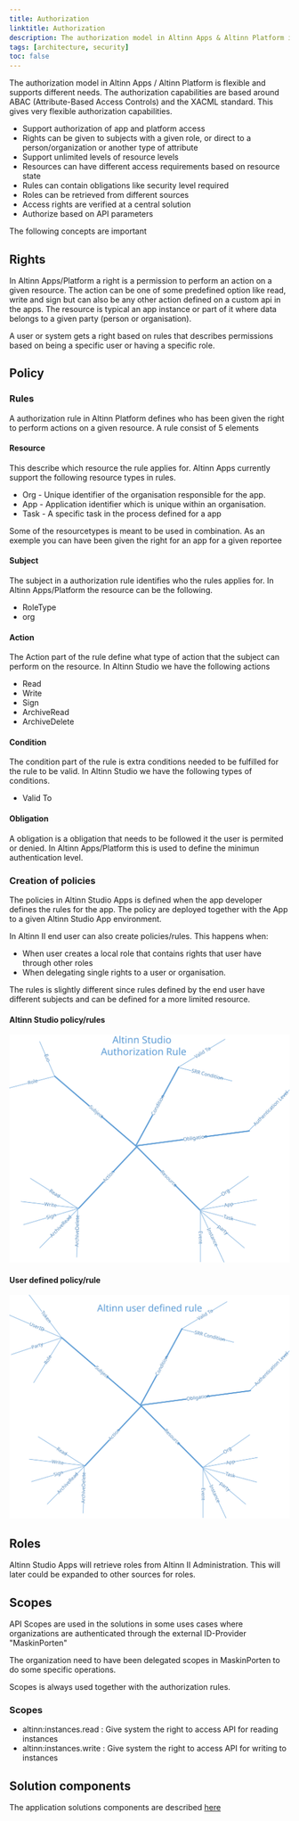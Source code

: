 ```yaml
---
title: Authorization
linktitle: Authorization
description: The authorization model in Altinn Apps & Altinn Platform is flexible and supports different needs. 
tags: [architecture, security]
toc: false
---
```


The authorization model in Altinn Apps / Altinn Platform is flexible and supports different needs.
The authorization capabilities are based around ABAC (Attribute-Based Access Controls) and the XACML standard.
This gives very flexible authorization capabilities.

* Support authorization of app and platform access
* Rights can be given to subjects with a given role, or direct to a person/organization or another type of attribute
* Support unlimited levels of resource levels
* Resources can have different access requirements based on resource state
* Rules can contain obligations like security level required
* Roles can be retrieved from different sources
* Access rights are verified at a central solution
* Authorize based on API parameters

The following concepts are important

## Rights
In Altinn Apps/Platform a right is a permission to perform an action on a given resource. 
The action can be one of some predefined option like read, write and sign but can also be any other action defined on a 
custom api in the apps.
The resource is typical an app instance or part of it where data belongs to a given party (person or organisation).

A user or system gets a right based on rules that describes permissions based on being a specific user or having a specific role.

## Policy

### Rules
A authorization rule in Altinn Platform defines who has been given the right to perform actions on a given resource.
A rule consist of 5 elements

#### Resource
This describe which resource the rule applies for. Altinn Apps currently support the following resource types in rules.

- Org - Unique identifier of the organisation responsible for the app.
- App - Application identifier which is unique within an organisation.
- Task - A specific task in the process defined for a app

Some of the resourcetypes is meant to be used in combination. As an exemple you can have been given the right for an app for a given reportee

#### Subject
The subject in a authorization rule identifies who the rules applies for. In Altinn Apps/Platform the resource can be the following.

- RoleType
- org

#### Action
The Action part of the rule define what type of action that the subject can perform on the resource.
In Altinn Studio we have the following actions

- Read
- Write
- Sign
- ArchiveRead
- ArchiveDelete

#### Condition
The condition part of the rule is extra conditions needed to be fulfilled for the rule to be valid. In Altinn Studio
we have the following types of conditions.

- Valid To

#### Obligation
A obligation is a obligation that needs to be followed it the user is permited or denied.
In Altinn Apps/Platform this is used to define the minimun authentication level.

### Creation of policies
The policies in Altinn Studio Apps is defined when the app developer defines the rules for the app. 
The policy are deployed together with the App to a given Altinn Studio App environment.

In Altinn II end user can also create policies/rules. This happens when:
- When user creates a local role that contains rights that user have through other roles
- When delegating single rights to a user or organisation.

The rules is slightly different since rules defined by the end user have different subjects and can be defined for a 
more limited resource.

#### Altinn Studio policy/rules

![Altinn Studio rule](authorization_rule_defined_in_altinnstudio.svg "Rule defined in Altinn Studio")

#### User defined policy/rule 

![User rule](authorization_rule_defined_by_user.svg "Rule defined by user")

## Roles
Altinn Studio Apps will retrieve roles from Altinn II Administration. This will later could be expanded to other sources for roles. 

## Scopes
API Scopes are used in the solutions in some uses cases where organizations are authenticated through the external ID-Provider "MaskinPorten"

The organization need to have been delegated scopes in MaskinPorten to do some specific operations.

Scopes is always used together with the authorization rules.

### Scopes

- altinn:instances.read : Give system the right to access API for reading instances
- altinn:instances.write : Give system the right to access API for writing to instances



## Solution components

The application solutions components are described [here](/teknologi/altinnstudio/architecture/components/application/solution/altinn-platform/authorization/)